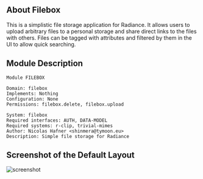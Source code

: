 About Filebox
-------------
This is a simplistic file storage application for Radiance. It allows users to upload arbitrary files to a personal storage and share direct links to the files with others. Files can be tagged with attributes and filtered by them in the UI to allow quick searching.

Module Description
------------------
    Module FILEBOX
    
    Domain: filebox
    Implements: Nothing
    Configuration: None
    Permissions: filebox.delete, filebox.upload
    
    System: filebox
    Required interfaces: AUTH, DATA-MODEL
    Required systems: r-clip, trivial-mimes
    Author: Nicolas Hafner <shinmera@tymoon.eu>
    Description: Simple file storage for Radiance

Screenshot of the Default Layout
--------------------------------
![screenshot](http://shinmera.tymoon.eu/public/screenshot-2014.11.29-16:21:45.png)
